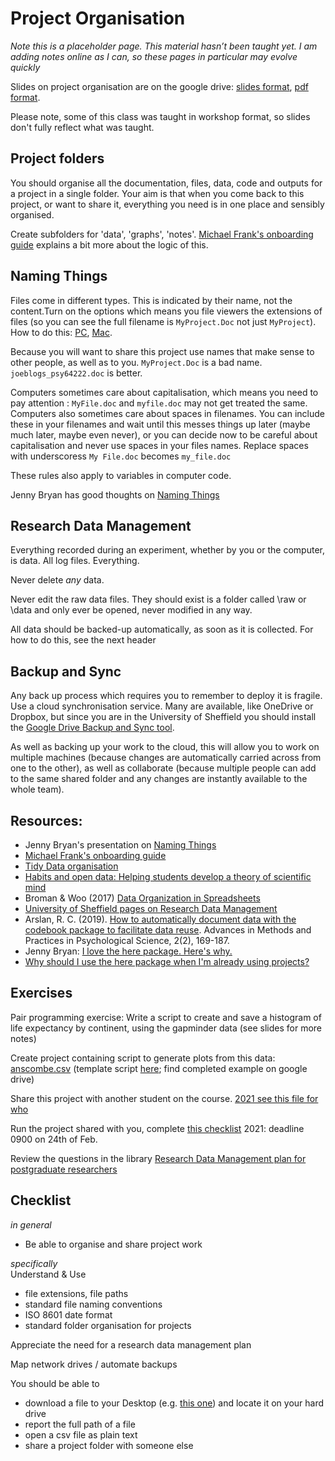 # Project Organisation

<div class="info">
<p><em>Note this is a placeholder page. This material hasn’t been taught yet. I am adding notes online as I can, so these pages in particular may evolve quickly</em></p>
</div>
  
Slides on project organisation are on the google drive: [slides format](https://docs.google.com/presentation/d/1dswTN4SOj9cNlh3DKIev9K_y64FmvFDq6G_EbeA4Ksw/edit?usp=sharing), [pdf format](https://drive.google.com/file/d/1b6Ua8fJH8nucKkrAagxFgY1ruzGeXO_R/view?usp=sharing). 

Please note, some of this class was taught in workshop format, so slides don't fully reflect what was taught.

## Project folders

You should organise all the documentation, files, data, code and outputs for a project in a single folder. Your aim is that when you come back to this project, or want to share it, everything you need is in one place and sensibly organised.

Create subfolders for 'data', 'graphs', 'notes'. [Michael Frank's onboarding guide](http://babieslearninglanguage.blogspot.co.uk/2017/01/onboarding.html) explains a bit more about the logic of this.

## Naming Things

Files come in different types. This is indicated by their name, not the content.Turn on the options which means you file viewers the extensions of files (so you can see the full filename is ``MyProject.Doc`` not just ``MyProject``). How to do this: [PC](https://www.howtogeek.com/205086/beginner-how-to-make-windows-show-file-extensions/), [Mac](https://support.apple.com/en-gb/guide/mac-help/mchlp2304/mac).

Because you will want to share this project use names that make sense to other people, as well as to you. ``MyProject.Doc`` is a bad name. ``joeblogs_psy64222.doc`` is better.

Computers sometimes care about capitalisation, which means you need to pay attention : ``MyFile.doc`` and ``myfile.doc`` may not get treated the same. Computers also sometimes care about spaces in filenames. You can include these in your filenames and wait until this messes things up later (maybe much later, maybe even never), or you can decide now to be careful about capitalisation and never use spaces in your files names. Replace spaces with underscoress ``My File.doc`` becomes ``my_file.doc``

These rules also apply to variables in computer code.

Jenny Bryan has good thoughts on [Naming Things](http://www2.stat.duke.edu/~rcs46/lectures_2015/01-markdown-git/slides/naming-slides/naming-slides.pdf)
  
## Research Data Management

Everything recorded during an experiment, whether by you or the computer, is data. All log files. Everything.

Never delete *any* data.

Never edit the raw data files. They should exist is a folder called \raw or \data and only ever be opened, never modified in any way.

All data should be backed-up automatically, as soon as it is collected. For how to do this, see the next header


## Backup and Sync

Any back up process which requires you to remember to deploy it is fragile. Use a cloud synchronisation service. Many are available, like OneDrive or Dropbox, but since you are in the University of Sheffield you should install the [Google Drive Backup and Sync tool](https://www.google.com/drive/download/). 

As well as backing up your work to the cloud, this will allow you to work on multiple machines (because changes are automatically carried across from one to the other), as well as collaborate (because multiple people can add to the same shared folder and any changes are instantly available to the whole team).


## Resources: 

* Jenny Bryan's presentation on [Naming Things](http://www2.stat.duke.edu/~rcs46/lectures_2015/01-markdown-git/slides/naming-slides/naming-slides.pdf)
* [Michael Frank's onboarding guide](http://babieslearninglanguage.blogspot.co.uk/2017/01/onboarding.html)
* [Tidy Data organisation](http://vita.had.co.nz/papers/tidy-data.pdf) 
* [Habits and open data: Helping students develop a theory of scientific mind ](http://bayesfactor.blogspot.co.uk/2015/11/habits-and-open-data-helping-students.html)
* Broman & Woo (2017) [Data Organization in Spreadsheets](https://www.tandfonline.com/doi/full/10.1080/00031305.2017.1375989)
* [University of Sheffield pages on Research Data Management](https://www.sheffield.ac.uk/library/rdm/index)
* Arslan, R. C. (2019). [How to automatically document data with the codebook package to facilitate data reuse](https://journals.sagepub.com/doi/full/10.1177/2515245919838783). Advances in Methods and Practices in Psychological Science, 2(2), 169-187.
* Jenny Bryan: [I love the here package. Here's why.](https://github.com/jennybc/here_here)
* [Why should I use the here package when I'm already using projects?](https://malco.io/2018/11/05/why-should-i-use-the-here-package-when-i-m-already-using-projects/)

## Exercises

Pair programming exercise: Write a script to create and save a histogram of life expectancy by continent, using the gapminder data (see slides for more notes)

Create project containing script to generate plots from this data: [anscombe.csv](static/anscombe.csv) (template script [here](static/project1.R); find completed example on google drive) 

Share this project with another student on the course. [2021 see this file for who](https://docs.google.com/spreadsheets/d/1voRTo2A22_zAkZ4QRHe823N04QiNBqunX2MSuVRD09o/edit?usp=sharing)

Run the project shared with you, complete [this checklist](https://forms.gle/67XEt4vLBoS2fdP27) 2021: deadline 0900 on 24th of Feb.

Review the questions in the library [Research Data Management plan for postgraduate researchers](https://drive.google.com/file/d/1T0kwMSmecf7JZXgKQ1IfCzC9G50cQx87/view?usp=sharing)

## Checklist

*in general*  
 * Be able to organise and share project work

*specifically*  
Understand & Use  
 * file extensions, file paths  
 * standard file naming conventions  
 * ISO 8601 date format  
 * standard folder organisation for projects  

Appreciate the need for a research data management plan

Map network drives / automate backups

You should be able to  
 * download a file to your Desktop (e.g. [this one](static/anscombe.csv)) and locate it on your hard drive  
 * report the full path of a file  
 * open a csv file as plain text  
 * share a project folder with someone else  


